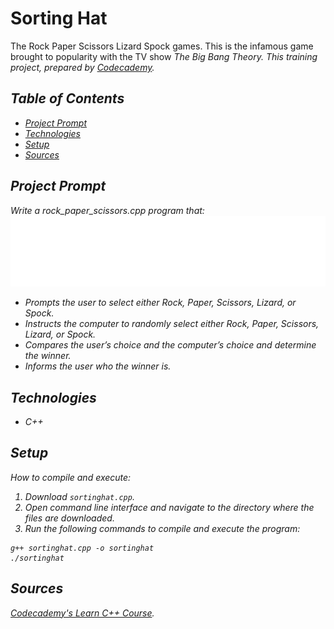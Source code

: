 # Sorting Hat
The Rock Paper Scissors Lizard Spock games. This is the infamous game brought to popularity with the TV show <i>The Big Bang Theory<i>. This training project, prepared by [Codecademy](https://www.codecademy.com/learn/learn-c-plus-plus).

## Table of Contents

- [Project Prompt](#project-prompt)
- [Technologies](#technologies)
- [Setup](#setup)
- [Sources](#sources)

## Project Prompt
Write a rock_paper_scissors.cpp program that:
![rock paper scissors lizard spock](./image/RPSLS.gif)
- Prompts the user to select either Rock, Paper, Scissors, Lizard, or Spock.
- Instructs the computer to randomly select either Rock, Paper, Scissors, Lizard, or Spock.
- Compares the user’s choice and the computer’s choice and determine the winner.
- Informs the user who the winner is.

## Technologies

- C++

## Setup

How to compile and execute:

1. Download `sortinghat.cpp`.
2. Open command line interface and navigate to the directory where the files are downloaded.
3. Run the following commands to compile and execute the program:

```git
g++ sortinghat.cpp -o sortinghat
./sortinghat
```

## Sources
[Codecademy's Learn C++ Course](https://www.codecademy.com/learn/learn-c-plus-plus
).

